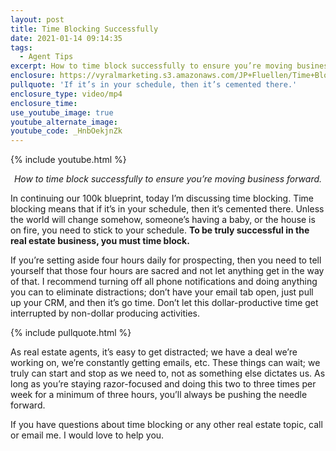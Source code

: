 ```yaml
---
layout: post
title: Time Blocking Successfully
date: 2021-01-14 09:14:35
tags:
  - Agent Tips
excerpt: How to time block successfully to ensure you’re moving business forward.
enclosure: https://vyralmarketing.s3.amazonaws.com/JP+Fluellen/Time+Blocking+Successfully.mp4
pullquote: 'If it’s in your schedule, then it’s cemented there.'
enclosure_type: video/mp4
enclosure_time:
use_youtube_image: true
youtube_alternate_image:
youtube_code: _HnbOekjnZk
---
```


{% include youtube.html %}

<p style="text-align: center;"><em>How to time block successfully to ensure you’re moving business forward.</em></p>

In continuing our 100k blueprint, today I’m discussing time blocking. Time blocking means that if it’s in your schedule, then it’s cemented there. Unless the world will change somehow, someone’s having a baby, or the house is on fire, you need to stick to your schedule. **To be truly successful in the real estate business, you must time block.&nbsp;**

If you’re setting aside four hours daily for prospecting, then you need to tell yourself that those four hours are sacred and not let anything get in the way of that. I recommend turning off all phone notifications and doing anything you can to eliminate distractions; don’t have your email tab open, just pull up your CRM, and then it’s go time. Don’t let this dollar-productive time get interrupted by non-dollar producing activities.

{% include pullquote.html %}

As real estate agents, it’s easy to get distracted; we have a deal we’re working on, we’re constantly getting emails, etc. These things can wait; we truly can start and stop as we need to, not as something else dictates us. As long as you’re staying razor-focused and doing this two to three times per week for a minimum of three hours, you’ll always be pushing the needle forward.&nbsp;

If you have questions about time blocking or any other real estate topic, call or email me. I would love to help you.
